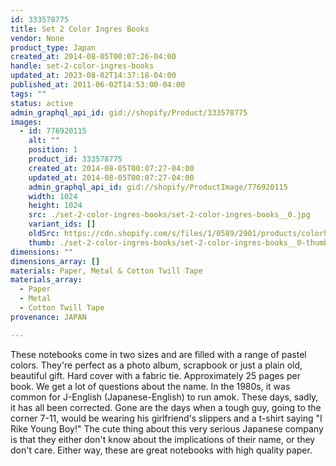 ```yaml
---
id: 333578775
title: Set 2 Color Ingres Books
vendor: None
product_type: Japan
created_at: 2014-08-05T00:07:26-04:00
handle: set-2-color-ingres-books
updated_at: 2023-08-02T14:37:18-04:00
published_at: 2011-06-02T14:53:00-04:00
tags: ""
status: active
admin_graphql_api_id: gid://shopify/Product/333578775
images:
  - id: 776920115
    alt: ""
    position: 1
    product_id: 333578775
    created_at: 2014-08-05T00:07:27-04:00
    updated_at: 2014-08-05T00:07:27-04:00
    admin_graphql_api_id: gid://shopify/ProductImage/776920115
    width: 1024
    height: 1024
    src: ./set-2-color-ingres-books/set-2-color-ingres-books__0.jpg
    variant_ids: []
    oldSrc: https://cdn.shopify.com/s/files/1/0589/2901/products/colorhomo.jpeg?v=1407211647
    thumb: ./set-2-color-ingres-books/set-2-color-ingres-books__0-thumb.jpg
dimensions: ""
dimensions_array: []
materials: Paper, Metal & Cotton Twill Tape
materials_array:
  - Paper
  - Metal
  - Cotton Twill Tape
provenance: JAPAN

---
```


These notebooks come in two sizes and are filled with a range of pastel colors. They're perfect as a photo album, scrapbook or just a plain old, beautiful gift. Hard cover with a fabric tie. Approximately 25 pages per book. We get a lot of questions about the name. In the 1980s, it was common for J-English (Japanese-English) to run amok. These days, sadly, it has all been corrected. Gone are the days when a tough guy, going to the corner 7-11, would be wearing his girlfriend's slippers and a t-shirt saying "I Rike Young Boy!" The cute thing about this very serious Japanese company is that they either don't know about the implications of their name, or they don't care. Either way, these are great notebooks with high quality paper.